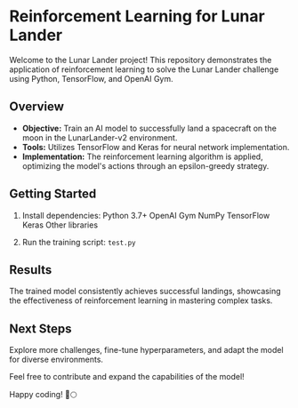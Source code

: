 # Reinforcement Learning for Lunar Lander

Welcome to the Lunar Lander project! This repository demonstrates the application of reinforcement learning to solve the Lunar Lander challenge using Python, TensorFlow, and OpenAI Gym.

## Overview

- **Objective:** Train an AI model to successfully land a spacecraft on the moon in the LunarLander-v2 environment.
- **Tools:** Utilizes TensorFlow and Keras for neural network implementation.
- **Implementation:** The reinforcement learning algorithm is applied, optimizing the model's actions through an epsilon-greedy strategy.

## Getting Started

1. Install dependencies:
    Python 3.7+
    OpenAI Gym
    NumPy
    TensorFlow
    Keras
    Other libraries
   
3. Run the training script: `test.py`

## Results

The trained model consistently achieves successful landings, showcasing the effectiveness of reinforcement learning in mastering complex tasks.

## Next Steps

Explore more challenges, fine-tune hyperparameters, and adapt the model for diverse environments.

Feel free to contribute and expand the capabilities of the model!

Happy coding! 🚀🌕
